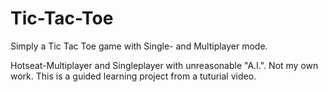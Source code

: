 # Tic-Tac-Toe
Simply a Tic Tac Toe game with Single- and Multiplayer mode.


Hotseat-Multiplayer and Singleplayer with unreasonable "A.I.". 
Not my own work. This is a guided learning project from a tuturial video.

